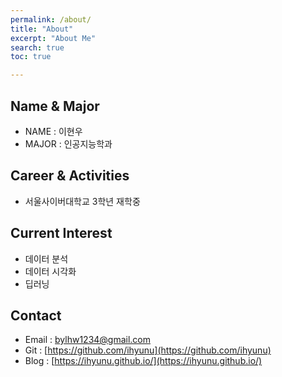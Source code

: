 ```yaml
---
permalink: /about/
title: "About"
excerpt: "About Me"
search: true
toc: true

--- 
```

## Name & Major
* NAME : 이현우
* MAJOR : 인공지능학과

## Career & Activities
 - 서울사이버대학교 3학년 재학중

## Current Interest
 * 데이터 분석
 * 데이터 시각화 
 * 딥러닝

## Contact
 * Email : bylhw1234@gmail.com
 * Git : [https://github.com/ihyunu](https://github.com/ihyunu)
 * Blog : [https://ihyunu.github.io/](https://ihyunu.github.io/)

